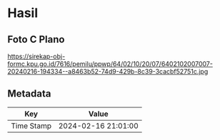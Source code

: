 # Hasil

## Foto C Plano

https://sirekap-obj-formc.kpu.go.id/7616/pemilu/ppwp/64/02/10/20/07/6402102007007-20240216-194334--a8463b52-74d9-429b-8c39-3cacbf52751c.jpg


## Metadata

| Key        | Value               |
| ---------- | ------------------- |
| Time Stamp | 2024-02-16 21:01:00 |



